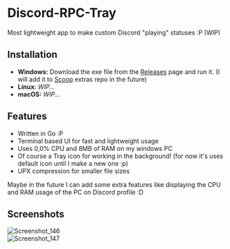 # Discord-RPC-Tray

Most lightweight app to make custom Discord "playing" statuses :P (WIP)

## Installation
* **Windows:** Download the exe file from the [Releases](https://github.com/omerakgoz34/Discord-RPC-Tray/releases) page and run it. (I will add it to [Scoop](https://scoop.sh) extras repo in the future)
* **Linux:** *WIP...*
* **macOS:** *WIP...*

## Features
* Written in Go :P
* Terminal based UI for fast and lightweight usage
* Uses 0,0% CPU and 8MB of RAM on my windows PC
* Of course a Tray icon for working in the background! (for now it's uses default icon until I make a new one :p)
* UPX compression for smaller file sizes

Maybe in the future I can add some extra features like displaying the CPU and RAM usage of the PC on Discord profile :D

## Screenshots
![Screenshot_146](https://user-images.githubusercontent.com/49201485/114171439-f60bfb80-993c-11eb-8ee8-44ac8ea3e870.png)  
![Screenshot_147](https://user-images.githubusercontent.com/49201485/114171507-0ae88f00-993d-11eb-8719-6e92439e1c70.png)
